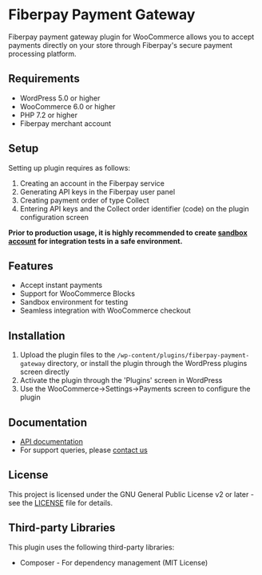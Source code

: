 # Fiberpay Payment Gateway

Fiberpay payment gateway plugin for WooCommerce allows you to accept payments directly on your store through Fiberpay's secure payment processing platform.

## Requirements

- WordPress 5.0 or higher
- WooCommerce 6.0 or higher
- PHP 7.2 or higher
- Fiberpay merchant account

## Setup

Setting up plugin requires as follows:
1. Creating an account in the Fiberpay service
2. Generating API keys in the Fiberpay user panel
3. Creating payment order of type Collect
4. Entering API keys and the Collect order identifier (code) on the plugin configuration screen

**Prior to production usage, it is highly recommended to create [sandbox account](https://test.fiberpay.pl) for integration tests in a safe environment.**

## Features

- Accept instant payments
- Support for WooCommerce Blocks
- Sandbox environment for testing
- Seamless integration with WooCommerce checkout

## Installation

1. Upload the plugin files to the `/wp-content/plugins/fiberpay-payment-gateway` directory, or install the plugin through the WordPress plugins screen directly
2. Activate the plugin through the 'Plugins' screen in WordPress
3. Use the WooCommerce->Settings->Payments screen to configure the plugin

## Documentation

- [API documentation](https://github.com/fiberpay/api/blob/master/fiberpay.md)
- For support queries, please [contact us](mailto:info@fiberpay.pl)

## License

This project is licensed under the GNU General Public License v2 or later - see the [LICENSE](LICENSE) file for details.

## Third-party Libraries

This plugin uses the following third-party libraries:
- Composer - For dependency management (MIT License)
